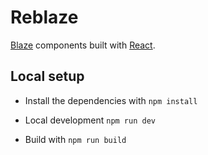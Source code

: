 # Reblaze

[Blaze](https://github.com/BlazeCSS/blaze) components built with [React](https://github.com/facebook/react).


## Local setup

- Install the dependencies with `npm install`

- Local development `npm run dev`

- Build with `npm run build`
